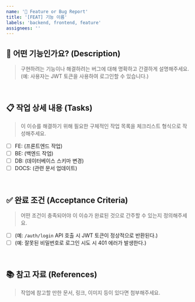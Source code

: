 ```yaml
---
name: '🔨 Feature or Bug Report'
title: '[FEAT] 기능 이름'
labels: 'backend, frontend, feature'
assignees: ''
---
```


## 🎯 어떤 기능인가요? (Description)

> 구현하려는 기능이나 해결하려는 버그에 대해 명확하고 간결하게 설명해주세요.
> (예: 사용자는 JWT 토큰을 사용하여 로그인할 수 있습니다.)

<br>

## 📋 작업 상세 내용 (Tasks)

> 이 이슈를 해결하기 위해 필요한 구체적인 작업 목록을 체크리스트 형식으로 작성해주세요.

- [ ] FE: (프론트엔드 작업)
- [ ] BE: (백엔드 작업)
- [ ] DB: (데이터베이스 스키마 변경)
- [ ] DOCS: (관련 문서 업데이트)

<br>

## ✅ 완료 조건 (Acceptance Criteria)

> 어떤 조건이 충족되어야 이 이슈가 완료된 것으로 간주할 수 있는지 정의해주세요.

- [ ] (예: `/auth/login` API 호출 시 JWT 토큰이 정상적으로 반환된다.)
- [ ] (예: 잘못된 비밀번호로 로그인 시도 시 401 에러가 발생한다.)

<br>

## 📚 참고 자료 (References)

> 작업에 참고할 만한 문서, 링크, 이미지 등이 있다면 첨부해주세요.
